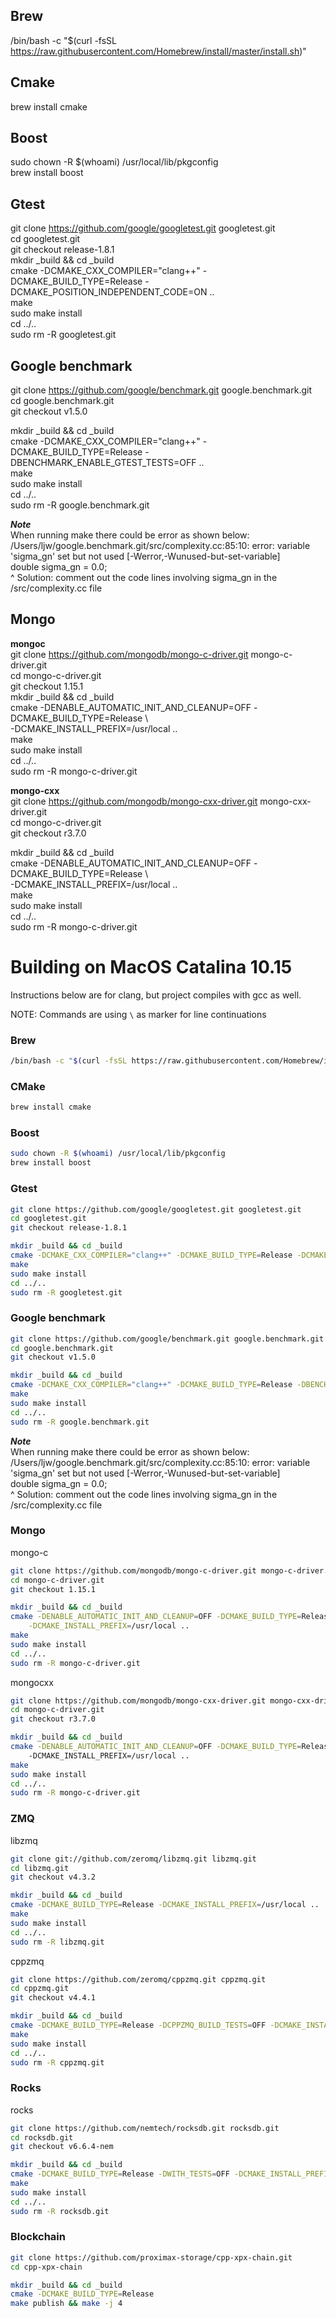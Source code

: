 ## **Brew** <br>
/bin/bash -c "$(curl -fsSL https://raw.githubusercontent.com/Homebrew/install/master/install.sh)"

## **Cmake** <br>
brew install cmake <br> 

## **Boost** <br>
sudo chown -R $(whoami) /usr/local/lib/pkgconfig <br>
brew install boost <br>

## **Gtest** <br>
git clone https://github.com/google/googletest.git googletest.git <br>
cd googletest.git <br>
git checkout release-1.8.1 <br>
mkdir _build && cd _build <br>
cmake -DCMAKE_CXX_COMPILER="clang++" -DCMAKE_BUILD_TYPE=Release -DCMAKE_POSITION_INDEPENDENT_CODE=ON .. <br>
make <br>
sudo make install <br>
cd ../.. <br>
sudo rm -R googletest.git <br>

## **Google benchmark** <br>
git clone https://github.com/google/benchmark.git google.benchmark.git <br>
cd google.benchmark.git <br>
git checkout v1.5.0 <br>

mkdir _build && cd _build <br>
cmake -DCMAKE_CXX_COMPILER="clang++" -DCMAKE_BUILD_TYPE=Release -DBENCHMARK_ENABLE_GTEST_TESTS=OFF .. <br>
make <br>
sudo make install <br>
cd ../.. <br>
sudo rm -R google.benchmark.git <br>

**_Note_** <br>
When running make there could be error as shown below:  <br>
/Users/ljw/google.benchmark.git/src/complexity.cc:85:10: error: variable 'sigma_gn' set but not used [-Werror,-Wunused-but-set-variable] <br>
  double sigma_gn = 0.0; <br>
         ^
Solution: comment out the code lines involving sigma_gn in the /src/complexity.cc file <br>

## **Mongo** <br>
**mongoc** <br>
git clone https://github.com/mongodb/mongo-c-driver.git mongo-c-driver.git <br>
cd mongo-c-driver.git <br>
git checkout 1.15.1 <br>
mkdir _build && cd _build <br>
cmake -DENABLE_AUTOMATIC_INIT_AND_CLEANUP=OFF -DCMAKE_BUILD_TYPE=Release \ <br>
    -DCMAKE_INSTALL_PREFIX=/usr/local .. <br>
make <br>
sudo make install <br>
cd ../.. <br>
sudo rm -R mongo-c-driver.git <br>

**mongo-cxx** <br>
git clone https://github.com/mongodb/mongo-cxx-driver.git mongo-cxx-driver.git <br>
cd mongo-c-driver.git <br>
git checkout r3.7.0 <br>

mkdir _build && cd _build <br>
cmake -DENABLE_AUTOMATIC_INIT_AND_CLEANUP=OFF -DCMAKE_BUILD_TYPE=Release \ <br> 
    -DCMAKE_INSTALL_PREFIX=/usr/local .. <br>
make <br>
sudo make install <br>
cd ../.. <br>
sudo rm -R mongo-c-driver.git <br>


# Building on MacOS Catalina 10.15

Instructions below are for clang, but project compiles with gcc as well.

NOTE: Commands are using `\` as marker for line continuations

### Brew
```sh
/bin/bash -c "$(curl -fsSL https://raw.githubusercontent.com/Homebrew/install/master/install.sh)"
```

### CMake
```sh
brew install cmake
```

### Boost
```sh
sudo chown -R $(whoami) /usr/local/lib/pkgconfig
brew install boost
```

### Gtest

```sh
git clone https://github.com/google/googletest.git googletest.git
cd googletest.git
git checkout release-1.8.1

mkdir _build && cd _build
cmake -DCMAKE_CXX_COMPILER="clang++" -DCMAKE_BUILD_TYPE=Release -DCMAKE_POSITION_INDEPENDENT_CODE=ON ..
make
sudo make install
cd ../..
sudo rm -R googletest.git
```

### Google benchmark

```sh
git clone https://github.com/google/benchmark.git google.benchmark.git
cd google.benchmark.git
git checkout v1.5.0

mkdir _build && cd _build
cmake -DCMAKE_CXX_COMPILER="clang++" -DCMAKE_BUILD_TYPE=Release -DBENCHMARK_ENABLE_GTEST_TESTS=OFF ..
make
sudo make install
cd ../..
sudo rm -R google.benchmark.git
```
**_Note_** <br>
When running make there could be error as shown below:  <br>
/Users/ljw/google.benchmark.git/src/complexity.cc:85:10: error: variable 'sigma_gn' set but not used [-Werror,-Wunused-but-set-variable] <br>
  double sigma_gn = 0.0; <br>
         ^
Solution: comment out the code lines involving sigma_gn in the /src/complexity.cc file <br>

### Mongo

mongo-c

```sh
git clone https://github.com/mongodb/mongo-c-driver.git mongo-c-driver.git
cd mongo-c-driver.git
git checkout 1.15.1

mkdir _build && cd _build
cmake -DENABLE_AUTOMATIC_INIT_AND_CLEANUP=OFF -DCMAKE_BUILD_TYPE=Release \
    -DCMAKE_INSTALL_PREFIX=/usr/local ..
make
sudo make install
cd ../..
sudo rm -R mongo-c-driver.git
```

mongocxx

```sh
git clone https://github.com/mongodb/mongo-cxx-driver.git mongo-cxx-driver.git 
cd mongo-c-driver.git 
git checkout r3.7.0 

mkdir _build && cd _build 
cmake -DENABLE_AUTOMATIC_INIT_AND_CLEANUP=OFF -DCMAKE_BUILD_TYPE=Release \ 
    -DCMAKE_INSTALL_PREFIX=/usr/local .. 
make 
sudo make install 
cd ../.. 
sudo rm -R mongo-c-driver.git 
```

### ZMQ

libzmq
```sh
git clone git://github.com/zeromq/libzmq.git libzmq.git
cd libzmq.git
git checkout v4.3.2

mkdir _build && cd _build
cmake -DCMAKE_BUILD_TYPE=Release -DCMAKE_INSTALL_PREFIX=/usr/local ..
make
sudo make install
cd ../..
sudo rm -R libzmq.git
```

cppzmq
```sh
git clone https://github.com/zeromq/cppzmq.git cppzmq.git
cd cppzmq.git
git checkout v4.4.1

mkdir _build && cd _build
cmake -DCMAKE_BUILD_TYPE=Release -DCPPZMQ_BUILD_TESTS=OFF -DCMAKE_INSTALL_PREFIX=/usr/local ..
make
sudo make install
cd ../..
sudo rm -R cppzmq.git
```

### Rocks

rocks
```sh
git clone https://github.com/nemtech/rocksdb.git rocksdb.git
cd rocksdb.git
git checkout v6.6.4-nem

mkdir _build && cd _build
cmake -DCMAKE_BUILD_TYPE=Release -DWITH_TESTS=OFF -DCMAKE_INSTALL_PREFIX=/usr/local -DWITH_SNAPPY=1 ..
make
sudo make install
cd ../..
sudo rm -R rocksdb.git
```

### Blockchain

```sh
git clone https://github.com/proximax-storage/cpp-xpx-chain.git
cd cpp-xpx-chain

mkdir _build && cd _build
cmake -DCMAKE_BUILD_TYPE=Release
make publish && make -j 4
```


